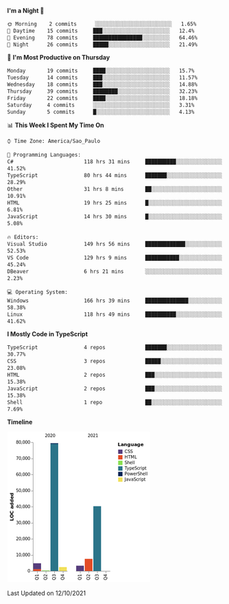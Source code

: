 <!--START_SECTION:waka-->
**I'm a Night 🦉** 

```text
🌞 Morning    2 commits      ░░░░░░░░░░░░░░░░░░░░░░░░░   1.65% 
🌆 Daytime    15 commits     ███░░░░░░░░░░░░░░░░░░░░░░   12.4% 
🌃 Evening    78 commits     ████████████████░░░░░░░░░   64.46% 
🌙 Night      26 commits     █████░░░░░░░░░░░░░░░░░░░░   21.49%

```
📅 **I'm Most Productive on Thursday** 

```text
Monday       19 commits     ████░░░░░░░░░░░░░░░░░░░░░   15.7% 
Tuesday      14 commits     ███░░░░░░░░░░░░░░░░░░░░░░   11.57% 
Wednesday    18 commits     ███░░░░░░░░░░░░░░░░░░░░░░   14.88% 
Thursday     39 commits     ████████░░░░░░░░░░░░░░░░░   32.23% 
Friday       22 commits     ████░░░░░░░░░░░░░░░░░░░░░   18.18% 
Saturday     4 commits      ░░░░░░░░░░░░░░░░░░░░░░░░░   3.31% 
Sunday       5 commits      █░░░░░░░░░░░░░░░░░░░░░░░░   4.13%

```


📊 **This Week I Spent My Time On** 

```text
⌚︎ Time Zone: America/Sao_Paulo

💬 Programming Languages: 
C#                       118 hrs 31 mins     ██████████░░░░░░░░░░░░░░░   41.52% 
TypeScript               80 hrs 44 mins      ███████░░░░░░░░░░░░░░░░░░   28.29% 
Other                    31 hrs 8 mins       ██░░░░░░░░░░░░░░░░░░░░░░░   10.91% 
HTML                     19 hrs 25 mins      █░░░░░░░░░░░░░░░░░░░░░░░░   6.81% 
JavaScript               14 hrs 30 mins      █░░░░░░░░░░░░░░░░░░░░░░░░   5.08%

🔥 Editors: 
Visual Studio            149 hrs 56 mins     █████████████░░░░░░░░░░░░   52.53% 
VS Code                  129 hrs 9 mins      ███████████░░░░░░░░░░░░░░   45.24% 
DBeaver                  6 hrs 21 mins       ░░░░░░░░░░░░░░░░░░░░░░░░░   2.23%

💻 Operating System: 
Windows                  166 hrs 39 mins     ██████████████░░░░░░░░░░░   58.38% 
Linux                    118 hrs 49 mins     ██████████░░░░░░░░░░░░░░░   41.62%

```

**I Mostly Code in TypeScript** 

```text
TypeScript               4 repos             ███████░░░░░░░░░░░░░░░░░░   30.77% 
CSS                      3 repos             █████░░░░░░░░░░░░░░░░░░░░   23.08% 
HTML                     2 repos             ███░░░░░░░░░░░░░░░░░░░░░░   15.38% 
JavaScript               2 repos             ███░░░░░░░░░░░░░░░░░░░░░░   15.38% 
Shell                    1 repo              ██░░░░░░░░░░░░░░░░░░░░░░░   7.69%

```


**Timeline**

![Chart not found](https://raw.githubusercontent.com/jonhoffmam/jonhoffmam/master/charts/bar_graph.png) 


 Last Updated on 12/10/2021
<!--END_SECTION:waka-->
